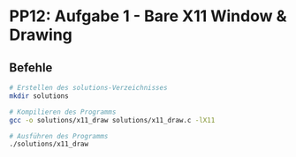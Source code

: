 # PP12: Aufgabe 1 - Bare X11 Window & Drawing

## Befehle
```bash
# Erstellen des solutions-Verzeichnisses
mkdir solutions

# Kompilieren des Programms
gcc -o solutions/x11_draw solutions/x11_draw.c -lX11

# Ausführen des Programms
./solutions/x11_draw
